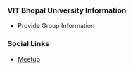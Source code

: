 ### VIT Bhopal University Information
* Provide Group Information

### Social Links
* [Meetup](#)


